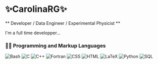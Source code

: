 # ✨CarolinaRG✨
** Developer / Data Engineer / Experimental Physicist **   

I'm a full time developper...

 <h3>👨‍💻 Programming and Markup Languages</h3>

  <p>
      <img alt="Bash" src="https://img.shields.io/badge/Bash-121011.svg?logo=gnu-bash&logoColor=white">
      <img alt="C" src="https://custom-icon-badges.demolab.com/badge/C-03599C.svg?logo=c-in-hexagon&logoColor=white">
      <img alt="C++" src="https://custom-icon-badges.demolab.com/badge/C++-9C033A.svg?logo=cpp2&logoColor=white">
      <img alt="Fortran" src="https://custom-icon-badges.demolab.com/badge/Fortran-734F96.svg?logo=fortran_logo_&logoColor=white">
      <img alt="CSS" src="https://img.shields.io/badge/CSS-1572B6.svg?logo=css3&logoColor=white">
      <img alt="HTML" src="https://img.shields.io/badge/HTML-E34F26.svg?logo=html5&logoColor=white"></a>
      <img alt="LaTeX" src="https://img.shields.io/badge/LaTeX-008080.svg?logo=LaTeX&logoColor=white">
      <img alt="Python" src="https://img.shields.io/badge/Python-14354C.svg?logo=python&logoColor=white">
      <img alt="SQL" src="https://custom-icon-badges.demolab.com/badge/SQL-025E8C.svg?logo=database&logoColor=white">
      
      
  </p>
<!--
**carolinarg/carolinarg** is a ✨ _special_ ✨ repository because its `README.md` (this file) appears on your GitHub profile.
-->

